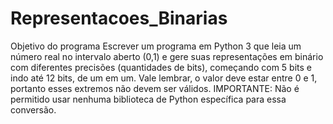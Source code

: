 # Representacoes_Binarias

Objetivo do programa
Escrever um programa em Python 3 que leia um número real no intervalo aberto (0,1) e gere suas
representações em binário com diferentes precisões (quantidades de bits), começando com 5 bits e
indo até 12 bits, de um em um.
Vale lembrar, o valor deve estar entre 0 e 1, portanto esses extremos não devem ser válidos.
IMPORTANTE: Não é permitido usar nenhuma biblioteca de Python específica para essa conversão.
